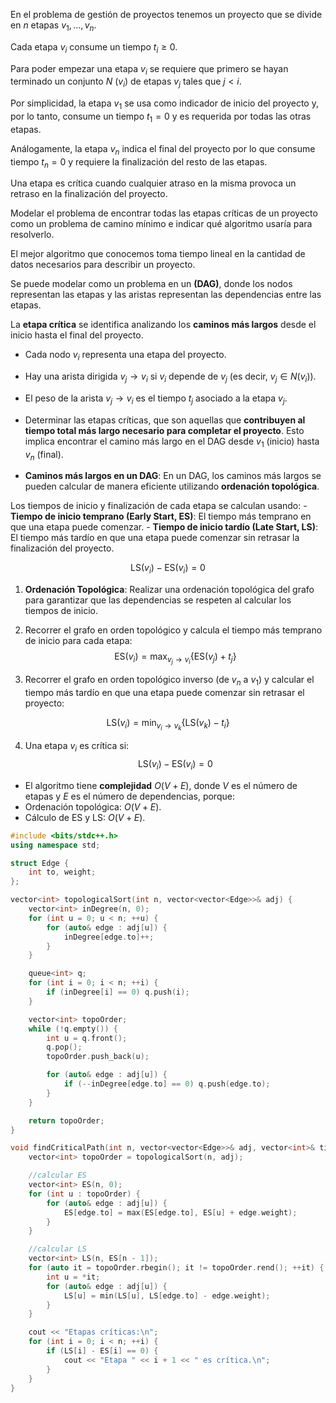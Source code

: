 En el problema de gestión de proyectos tenemos un proyecto que se divide en $n$ etapas $v_1 , . . . , v_n$.

Cada etapa $v_i$ consume un tiempo $t_i \geq 0$. 

Para poder empezar una etapa $v_i$ se requiere que primero se hayan terminado un conjunto $N$ ($v_i$) de etapas $v_j$ tales que $j \lt i$. 

Por simplicidad, la etapa $v_1$ se usa como indicador de inicio del proyecto y, por lo tanto, consume un tiempo $t_1 = 0$ y es requerida por todas las otras etapas. 

Análogamente, la etapa $v_n$ indica el final del proyecto
por lo que consume tiempo $t_n = 0$ y requiere la finalización del resto de las etapas. 

Una etapa es crítica cuando cualquier atraso en la misma provoca un retraso en la finalización del proyecto.

Modelar el problema de encontrar todas las etapas críticas de un proyecto como un problema de
camino mínimo e indicar qué algoritmo usaría para resolverlo. 

El mejor algoritmo que conocemos
toma tiempo lineal en la cantidad de datos necesarios para describir un proyecto.

Se puede modelar como un problema en un **(DAG)**, donde los nodos representan las etapas y las aristas representan las dependencias entre las etapas. 

La **etapa crítica** se identifica analizando los **caminos más largos** desde el inicio hasta el final del proyecto.

- Cada nodo $v_i$ representa una etapa del proyecto.

- Hay una arista dirigida $v_j \to v_i$ si $v_i$ depende de $v_j$ (es decir, $v_j \in N(v_i)$).

- El peso de la arista $v_j \to v_i$ es el tiempo $t_j$ asociado a la etapa $v_j$.

- Determinar las etapas críticas, que son aquellas que **contribuyen al tiempo total más largo necesario para completar el proyecto**. Esto implica encontrar el camino más largo en el DAG desde $v_1$ (inicio) hasta $v_n$ (final).

- **Caminos más largos en un DAG**: En un DAG, los caminos más largos se pueden calcular de manera eficiente utilizando **ordenación topológica**. 

Los tiempos de inicio y finalización de cada etapa se calculan usando:
    - **Tiempo de inicio temprano (Early Start, ES)**: El tiempo más temprano en que una etapa puede comenzar.
    - **Tiempo de inicio tardío (Late Start, LS)**: El tiempo más tardío en que una etapa puede comenzar sin retrasar la finalización del proyecto.

$$\text{LS}(v_i) - \text{ES}(v_i)=0$$

1. **Ordenación Topológica**: Realizar una ordenación topológica del grafo para garantizar que las dependencias se respeten al calcular los tiempos de inicio.

2. Recorrer el grafo en orden topológico y calcula el tiempo más temprano de inicio para cada etapa:
$$\text{ES}(v_i) = \max_{v_j \to v_i} \{\text{ES}(v_j) + t_j\}$$

3. Recorrer el grafo en orden topológico inverso (de $v_n$ a $v_1$) y calcular el tiempo más tardío en que una etapa puede comenzar sin retrasar el proyecto:

$$\text{LS}(v_i) = \min_{v_i \to v_k} \{\text{LS}(v_k) - t_i\}$$

4. Una etapa $v_i$ es crítica si:
$$\text{LS}(v_i) - \text{ES}(v_i) = 0$$

- El algoritmo tiene **complejidad** $O(V + E)$, donde $V$ es el número de etapas y $E$ es el número de dependencias, porque:
- Ordenación topológica: $O(V + E)$.
- Cálculo de $\text{ES}$ y $\text{LS}$: $O(V + E)$.

```cpp
#include <bits/stdc++.h>
using namespace std;

struct Edge {
    int to, weight;
};

vector<int> topologicalSort(int n, vector<vector<Edge>>& adj) {
    vector<int> inDegree(n, 0);
    for (int u = 0; u < n; ++u) {
        for (auto& edge : adj[u]) {
            inDegree[edge.to]++;
        }
    }

    queue<int> q;
    for (int i = 0; i < n; ++i) {
        if (inDegree[i] == 0) q.push(i);
    }

    vector<int> topoOrder;
    while (!q.empty()) {
        int u = q.front();
        q.pop();
        topoOrder.push_back(u);

        for (auto& edge : adj[u]) {
            if (--inDegree[edge.to] == 0) q.push(edge.to);
        }
    }

    return topoOrder;
}

void findCriticalPath(int n, vector<vector<Edge>>& adj, vector<int>& times) {
    vector<int> topoOrder = topologicalSort(n, adj);

    //calcular ES
    vector<int> ES(n, 0);
    for (int u : topoOrder) {
        for (auto& edge : adj[u]) {
            ES[edge.to] = max(ES[edge.to], ES[u] + edge.weight);
        }
    }

    //calcular LS
    vector<int> LS(n, ES[n - 1]);
    for (auto it = topoOrder.rbegin(); it != topoOrder.rend(); ++it) {
        int u = *it;
        for (auto& edge : adj[u]) {
            LS[u] = min(LS[u], LS[edge.to] - edge.weight);
        }
    }

    cout << "Etapas críticas:\n";
    for (int i = 0; i < n; ++i) {
        if (LS[i] - ES[i] == 0) {
            cout << "Etapa " << i + 1 << " es crítica.\n";
        }
    }
}
```